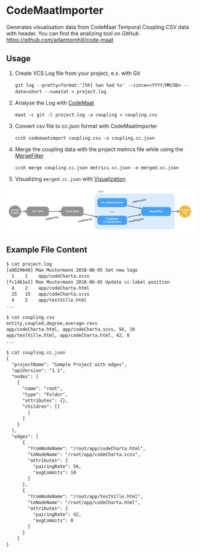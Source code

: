 # CodeMaatImporter

Generates visualisation data from CodeMaat Temporal Coupling CSV data with header. You can find the analizing tool on GitHub https://github.com/adamtornhill/code-maat

## Usage

1. Create VCS Log file from your project, e.x. with Git

    `git log --pretty=format:'[%h] %an %ad %s' --since=<YYYY/MM/DD> --date=short --numstat > project.log`

2. Analyse the Log with [CodeMaat](https://github.com/adamtornhill/code-maat)

    `maat -c git -l project.log -a coupling > coupling.csv`

3. Convert csv file to cc.json format with CodeMaatImporter

    `ccsh codemaatimport coupling.csv -o coupling.cc.json`
        
4. Merge the coupling data with the project metrics file while using the [MergeFilter](https://github.com/MaibornWolff/codecharta/blob/master/analysis/filter/MergeFilter/README.md)

    `ccsh merge coupling.cc.json metrics.cc.json -o merged.cc.json`
    
5. Visualizing `merged.cc.json` with [Visualization](https://github.com/MaibornWolff/codecharta/tree/master/visualization)

![CodeMaatImport Modell](src/codemaatimport-modell.jpg)


## Example File Content

```
$ cat project.log
[a9829640] Max Mustermann 2018-06-05 Set new logo
  1    1    app/codeCharta.scss
[fc14b1e2] Max Mustermann 2018-06-05 Update cc-label position
  4    2    app/codeCharta.html
  25   15   app/codeCharta.scss
  4    2    app/testVille.html
...
```

```
$ cat coupling.csv
entity,coupled,degree,average-revs
app/codeCharta.html, app/codeCharta.scss, 56, 10
app/testVille.html, app/codeCharta.html, 42, 8
...
```

```
$ cat coupling.cc.json
{
  "projectName": "Sample Project with edges",
  "apiVersion": "1.1",
  "nodes": [
    {
      "name": "root",
      "type": "Folder",
      "attributes": {},
      "children": []
        }
      ]
    }
  ],
  "edges": [
      {
        "fromNodeName": "/root/app/codeCharta.html",
        "toNodeName": "/root/app/codeCharta.scss",
        "attributes": {
          "pairingRate": 56,
          "avgCommits": 10
        }
      },
      {
        "fromNodeName": "/root/app/testVille.html",
        "toNodeName": "/root/app/codeCharta.html",
        "attributes": {
          "pairingRate": 42,
          "avgCommits": 8
        }
      }
    ]
}
```
